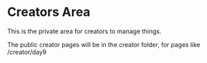 # Creators Area
This is the private area for creators to manage things.

The public creator pages will be in the creator folder, for pages like /creator/day9
